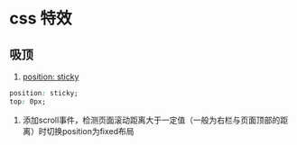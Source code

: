 # css 特效
## 吸顶
1. [position: sticky](https://developer.mozilla.org/zh-CN/docs/Web/CSS/position)
```css
position: sticky;
top: 0px;
```
1. 添加scroll事件，检测页面滚动距离大于一定值（一般为右栏与页面顶部的距离）时切换position为fixed布局